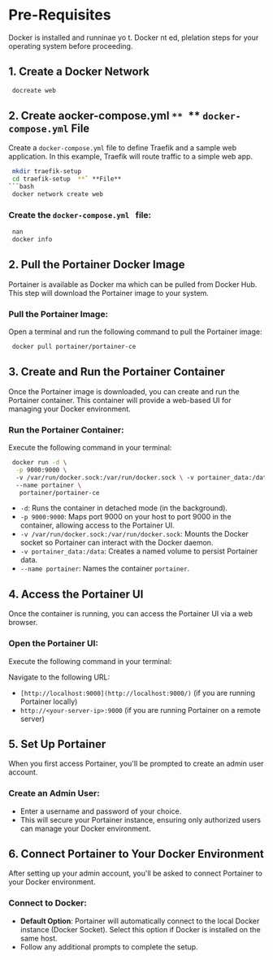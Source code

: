 
# Pre-Requisites
 Docker is installed and runninae  yo t.  Docker nt ed, plelation steps for your operating system before proceeding.

## 1\. Create a Docker Network

```bash
 docreate web
 ```
## 2\. Create aocker-compose.yml `** `** `docker-compose.yml` File

Create a `docker-compose.yml` file to define Traefik and a sample web application. In this example, Traefik will route traffic to a simple web app.

```bash
 mkdir traefik-setup
 cd traefik-setup  **` **File**
```bash
 docker network create web
 ```
###  Create the `docker-compose.yml ` file:

 ```bash
  nan
  docker info
```

## 2\. Pull the Portainer Docker Image
Portainer is available as  Docker ma which can be pulled from Docker Hub. This step will download the Portainer image to your system.

###  **Pull the Portainer Image**:
Open a terminal and run the following command to pull the Portainer image:

```bash
 docker pull portainer/portainer-ce
 ```


## 3\. Create and Run the Portainer Container
Once the Portainer image is downloaded, you can create and run the Portainer container. This container will provide a web-based UI for managing your Docker environment.

###  **Run the Portainer Container**:
Execute the following command in your terminal:

``` bash
 docker run -d \
  -p 9000:9000 \ 
  -v /var/run/docker.sock:/var/run/docker.sock \ -v portainer_data:/data \ 
  --name portainer \
   portainer/portainer-ce
```
-   `-d`: Runs the container in detached mode (in the background).
-   `-p 9000:9000`: Maps port 9000 on your host to port 9000 in the container, allowing access to the Portainer UI.
-   `-v /var/run/docker.sock:/var/run/docker.sock`: Mounts the Docker socket so Portainer can interact with the Docker daemon.
-   `-v portainer_data:/data`: Creates a named volume to persist Portainer data.
-   `--name portainer`: Names the container  `portainer`.

## 4\. Access the Portainer UI
Once the container is running, you can access the Portainer UI via a web browser.

###  **Open the Portainer UI**:
Execute the following command in your terminal:

Navigate to the following URL:
-   `[http://localhost:9000](http://localhost:9000/)`  (if you are running Portainer locally)
-   `http://<your-server-ip>:9000`  (if you are running Portainer on a remote server)

## 5\. Set Up Portainer 

When you first access Portainer, you'll be prompted to create an admin user account.
### **Create an Admin User**:

-   Enter a username and password of your choice.
-   This will secure your Portainer instance, ensuring only authorized users can manage your Docker environment.

## 6\. Connect Portainer to Your Docker Environment

After setting up your admin account, you'll be asked to connect Portainer to your Docker environment.
### **Connect to Docker**:

-   **Default Option**: Portainer will automatically connect to the local Docker instance (Docker Socket). Select this option if Docker is installed on the same host.
-   Follow any additional prompts to complete the setup.
<!--stackedit_data:
eyJoaXN0b3J5IjpbLTE1MTU3MTE2MTgsLTEwNzA5MjcxNTMsLT
E5NDU2NTEzNTUsLTIxMTc1MTg3NjEsNjUxNTAzNjg5LDExOTcw
MTY0NDNdfQ==
-->